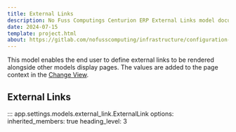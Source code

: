 ```yaml
---
title: External Links
description: No Fuss Computings Centurion ERP External Links model documentation.
date: 2024-07-15
template: project.html
about: https://gitlab.com/nofusscomputing/infrastructure/configuration-management/centurion_erp
---
```


This model enables the end user to define external links to be rendered alongside other models display pages. The values are added to the page context in the [Change View](../common_views.md#display-view).


## External Links

::: app.settings.models.external_link.ExternalLink
    options:
        inherited_members: true
        heading_level: 3
